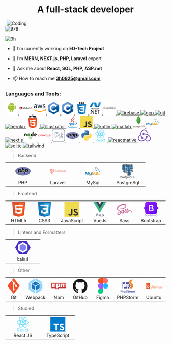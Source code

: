 <h1 align="center">A full-stack developer</h2>
<img align="right" alt="Coding" width="500" src="https://www.careerguide.com/career/wp-content/uploads/2020/03/full-stack-development.gif">

<p align="left"> <img src="https://komarev.com/ghpvc/?username=3h&label=Profile%20views&color=0e75b6&style=flat" alt="978" /> </p>

<p align="left"> <a href="https://twitter.com/3h" target="blank"><img src="https://img.shields.io/twitter/follow/3h?logo=twitter&style=for-the-badge" alt="3h" /></a> </p>

- 🔭 I’m currently working on **ED-Tech Project**

- 🌱 I’m **MERN, NEXT.js, PHP, Laravel** expert

- 💬 Ask me about **React, SQL, PHP, ASP.net**

- 📫 How to reach me **3h0925@gmail.com**

<h3 align="left">Languages and Tools:</h3>
<p align="left"> <a href="https://developer.android.com" target="_blank" rel="noreferrer"> <img src="https://raw.githubusercontent.com/devicons/devicon/master/icons/android/android-original-wordmark.svg" alt="android" width="40" height="40"/> </a> <a href="https://angular.io" target="_blank" rel="noreferrer"> <img src="https://raw.githubusercontent.com/devicons/devicon/master/icons/angularjs/angularjs-original-wordmark.svg" alt="angularjs" width="40" height="40"/> </a> <a href="https://aws.amazon.com" target="_blank" rel="noreferrer"> <img src="https://raw.githubusercontent.com/devicons/devicon/master/icons/amazonwebservices/amazonwebservices-original-wordmark.svg" alt="aws" width="40" height="40"/> </a> <a href="https://www.cprogramming.com/" target="_blank" rel="noreferrer"> <img src="https://raw.githubusercontent.com/devicons/devicon/master/icons/c/c-original.svg" alt="c" width="40" height="40"/> </a> <a href="https://www.w3schools.com/cpp/" target="_blank" rel="noreferrer"> <img src="https://raw.githubusercontent.com/devicons/devicon/master/icons/cplusplus/cplusplus-original.svg" alt="cplusplus" width="40" height="40"/> </a> <a href="https://www.w3schools.com/css/" target="_blank" rel="noreferrer"> <img src="https://raw.githubusercontent.com/devicons/devicon/master/icons/css3/css3-original-wordmark.svg" alt="css3" width="40" height="40"/> </a> <a href="https://dotnet.microsoft.com/" target="_blank" rel="noreferrer"> <img src="https://raw.githubusercontent.com/devicons/devicon/master/icons/dot-net/dot-net-original-wordmark.svg" alt="dotnet" width="40" height="40"/> </a> <a href="https://expressjs.com" target="_blank" rel="noreferrer"> <img src="https://raw.githubusercontent.com/devicons/devicon/master/icons/express/express-original-wordmark.svg" alt="express" width="40" height="40"/> </a> <a href="https://firebase.google.com/" target="_blank" rel="noreferrer"> <img src="https://www.vectorlogo.zone/logos/firebase/firebase-icon.svg" alt="firebase" width="40" height="40"/> </a> <a href="https://cloud.google.com" target="_blank" rel="noreferrer"> <img src="https://www.vectorlogo.zone/logos/google_cloud/google_cloud-icon.svg" alt="gcp" width="40" height="40"/> </a> <a href="https://git-scm.com/" target="_blank" rel="noreferrer"> <img src="https://www.vectorlogo.zone/logos/git-scm/git-scm-icon.svg" alt="git" width="40" height="40"/> </a> <a href="https://heroku.com" target="_blank" rel="noreferrer"> <img src="https://www.vectorlogo.zone/logos/heroku/heroku-icon.svg" alt="heroku" width="40" height="40"/> </a> <a href="https://www.w3.org/html/" target="_blank" rel="noreferrer"> <img src="https://raw.githubusercontent.com/devicons/devicon/master/icons/html5/html5-original-wordmark.svg" alt="html5" width="40" height="40"/> </a> <a href="https://www.adobe.com/in/products/illustrator.html" target="_blank" rel="noreferrer"> <img src="https://www.vectorlogo.zone/logos/adobe_illustrator/adobe_illustrator-icon.svg" alt="illustrator" width="40" height="40"/> </a> <a href="https://www.java.com" target="_blank" rel="noreferrer"> <img src="https://raw.githubusercontent.com/devicons/devicon/master/icons/java/java-original.svg" alt="java" width="40" height="40"/> </a> <a href="https://developer.mozilla.org/en-US/docs/Web/JavaScript" target="_blank" rel="noreferrer"> <img src="https://raw.githubusercontent.com/devicons/devicon/master/icons/javascript/javascript-original.svg" alt="javascript" width="40" height="40"/> </a> <a href="https://kotlinlang.org" target="_blank" rel="noreferrer"> <img src="https://www.vectorlogo.zone/logos/kotlinlang/kotlinlang-icon.svg" alt="kotlin" width="40" height="40"/> </a> <a href="https://www.mathworks.com/" target="_blank" rel="noreferrer"> <img src="https://upload.wikimedia.org/wikipedia/commons/2/21/Matlab_Logo.png" alt="matlab" width="40" height="40"/> </a> <a href="https://www.mongodb.com/" target="_blank" rel="noreferrer"> <img src="https://raw.githubusercontent.com/devicons/devicon/master/icons/mongodb/mongodb-original-wordmark.svg" alt="mongodb" width="40" height="40"/> </a> <a href="https://www.mysql.com/" target="_blank" rel="noreferrer"> <img src="https://raw.githubusercontent.com/devicons/devicon/master/icons/mysql/mysql-original-wordmark.svg" alt="mysql" width="40" height="40"/> </a> <a href="https://nextjs.org/" target="_blank" rel="noreferrer"> <img src="https://cdn.worldvectorlogo.com/logos/nextjs-2.svg" alt="nextjs" width="40" height="40"/> </a> <a href="https://nodejs.org" target="_blank" rel="noreferrer"> <img src="https://raw.githubusercontent.com/devicons/devicon/master/icons/nodejs/nodejs-original-wordmark.svg" alt="nodejs" width="40" height="40"/> </a> <a href="https://www.oracle.com/" target="_blank" rel="noreferrer"> <img src="https://raw.githubusercontent.com/devicons/devicon/master/icons/oracle/oracle-original.svg" alt="oracle" width="40" height="40"/> </a> <a href="https://www.photoshop.com/en" target="_blank" rel="noreferrer"> <img src="https://raw.githubusercontent.com/devicons/devicon/master/icons/photoshop/photoshop-line.svg" alt="photoshop" width="40" height="40"/> </a> <a href="https://www.php.net" target="_blank" rel="noreferrer"> <img src="https://raw.githubusercontent.com/devicons/devicon/master/icons/php/php-original.svg" alt="php" width="40" height="40"/> </a> <a href="https://www.python.org" target="_blank" rel="noreferrer"> <img src="https://raw.githubusercontent.com/devicons/devicon/master/icons/python/python-original.svg" alt="python" width="40" height="40"/> </a> <a href="https://reactjs.org/" target="_blank" rel="noreferrer"> <img src="https://raw.githubusercontent.com/devicons/devicon/master/icons/react/react-original-wordmark.svg" alt="react" width="40" height="40"/> </a> <a href="https://reactnative.dev/" target="_blank" rel="noreferrer"> <img src="https://reactnative.dev/img/header_logo.svg" alt="reactnative" width="40" height="40"/> </a> <a href="https://redux.js.org" target="_blank" rel="noreferrer"> <img src="https://raw.githubusercontent.com/devicons/devicon/master/icons/redux/redux-original.svg" alt="redux" width="40" height="40"/> </a> <a href="https://www.sqlite.org/" target="_blank" rel="noreferrer"> <img src="https://www.vectorlogo.zone/logos/sqlite/sqlite-icon.svg" alt="sqlite" width="40" height="40"/> </a> <a href="https://tailwindcss.com/" target="_blank" rel="noreferrer"> <img src="https://www.vectorlogo.zone/logos/tailwindcss/tailwindcss-icon.svg" alt="tailwind" width="40" height="40"/> </a> </p>


>Backend

<table width='100'>
  <tr>
    <td align="center" width="96">
      <a href="#skills">
         <img src="https://github.com/devicons/devicon/blob/master/icons/php/php-original.svg" width="48" height="48" alt="PHP" />
      </a>
      <br>PHP
    </td>
    <td align="center" width="96">
      <a href="#skills">
         <img src="https://github.com/devicons/devicon/blob/master/icons/laravel/laravel-line-wordmark.svg" width="48" height="48" alt="Laravel" />
      </a>
      <br>Laravel
    </td>
    <td align="center" width="96">
      <a href="#skills">
         <img src="https://github.com/devicons/devicon/blob/master/icons/mysql/mysql-original-wordmark.svg" width="48" height="48" alt="MySql" />
      </a>
      <br>MySql
    </td>
    <td align="center" width="96">
      <a href="#skills">
         <img src="https://github.com/devicons/devicon/blob/master/icons/postgresql/postgresql-original-wordmark.svg" width="48" height="48" alt="PostgreSql" />
      </a>
      <br>PostgreSql
    </td>
  </tr>
</table>

>Frontend

<table width='100'>
  <tr>
    <td align="center" width="96">
      <a href="#skills">
        <img src="https://github.com/devicons/devicon/blob/master/icons/html5/html5-original.svg" width="48" height="48" alt="Html5" />
      </a>
      <br>HTML5
    </td>
     <td align="center" width="96"> 
      <a href="skills" >
        <img src="https://github.com/devicons/devicon/blob/master/icons/css3/css3-original.svg" width="48" height="48" alt="css3" />
      </a>
      <br>CSS3
    </td>
    <td align="center" width="96">
      <a href="#skills">
        <img src="https://github.com/devicons/devicon/blob/master/icons/javascript/javascript-original.svg" width="48" height="48" alt="JavaScript" />
      </a>
      <br>JavaScript
    </td>
  <td align="center" width="96">
      <a href="#skills">
        <img src="https://github.com/devicons/devicon/blob/master/icons/vuejs/vuejs-original-wordmark.svg" width="48" height="48" alt="VueJs" />
      </a>
      <br>VueJs
    </td>    
     <td align="center" width="96">
      <a href="#skills">
        <img src="https://github.com/devicons/devicon/blob/master/icons/sass/sass-original.svg" width="48" height="48" alt="Sass" />
      </a>
      <br>Sass
    </td>
         <td align="center" width="96">
      <a href="#skills">
        <img src="https://github.com/devicons/devicon/blob/master/icons/bootstrap/bootstrap-original-wordmark.svg" width="48" height="48" alt="Bootstrap" />
      </a>
      <br>Bootstrap
    </td>
  </tr>
</table>

>Linters and Formatters

<table width='100'>
  <tr>
    <td align="center" width="96">
      <a href="#skills">
         <img src="https://github.com/devicons/devicon/blob/master/icons/eslint/eslint-original.svg" width="48" height="48" alt="Eslint" />
      </a>
      <br>Eslint
    </td>
  </tr>
</table>

> Other

<table width='100'>
  <tr>
    <td align="center" width="96">
      <a href="#skills">
         <img src="https://github.com/devicons/devicon/blob/master/icons/git/git-original.svg" width="48" height="48" alt="Git" />
      </a>
      <br>Git
    </td>
    <td align="center" width="96">
      <a href="#skills">
         <img src="https://github.com/devicons/devicon/blob/master/icons/webpack/webpack-original.svg" width="48" height="48" alt="Webpack" />
      </a>
      <br>Webpack
    </td>
     <td align="center" width="96"> 
      <a href="skills" >
        <img src="https://github.com/devicons/devicon/blob/master/icons/npm/npm-original-wordmark.svg" width="48" height="48" alt="Npm" />
      </a>
      <br>Npm
    </td>
    <td align="center" width="96">
      <a href="#skills">
        <img src="https://github.com/devicons/devicon/blob/master/icons/github/github-original.svg" width="48" height="48" alt="GitHub" />
      </a>
      <br>GitHub
    </td>
    <td align="center" width="96">
      <a href="#skills">
        <img src="https://github.com/devicons/devicon/blob/master/icons/figma/figma-original.svg" width="48" height="48" alt="Figma" />
      </a>
      <br>Figma
    </td>
    <td align="center" width="96">
      <a href="#skills">
        <img src="https://github.com/devicons/devicon/blob/master/icons/phpstorm/phpstorm-original-wordmark.svg" width="48" height="48" alt="PHPStorm" />
      </a>
      <br>PHPStorm
    </td> 
    <td align="center" width="96">
      <a href="#skills">
        <img src="https://github.com/devicons/devicon/blob/master/icons/ubuntu/ubuntu-plain-wordmark.svg" width="48" height="48" alt="Ubuntu" />
      </a>
      <br>Ubuntu
    </td>
  </tr>
</table>

>Studied

<table width='100'>
  <tr>
    <td align="center" width="96">
      <a href="#skills">
        <img src="https://github.com/devicons/devicon/blob/master/icons/react/react-original-wordmark.svg" width="48" height="48" alt="ReactJs" />
      </a>
      <br>React JS
    </td>
    <td align="center" width="96">
      <a href="#skills">
        <img src="https://github.com/devicons/devicon/blob/master/icons/typescript/typescript-original.svg" width="48" height="48" alt="TypeScript" />
      </a>
      <br>TypeScript
    </td>
  </tr>
</table>
